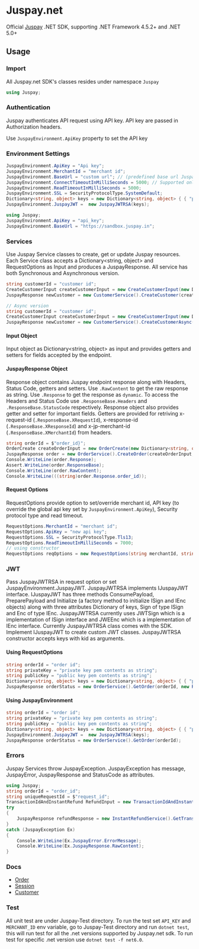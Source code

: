 ﻿# Juspay.net
Official [Juspay](https://developer.juspay.in/) .NET SDK, supporting .NET Framework 4.5.2+ and .NET 5.0+

## Usage

### Import
All Juspay.net SDK's classes resides under namespace `Juspay`
```cs 
using Juspay;
```
### Authentication
Juspay authenticates API request using API key. API key are passed in Authorization headers.

Use `JuspayEnvironment.ApiKey` property to set the API key

### Environment Settings
```cs
JuspayEnvironment.ApiKey = "Api key";
JuspayEnvironment.MerchantId = "merchant id";
JuspayEnvironment.BaseUrl = "custom url"; // (predefined base url JuspayEnvironment.SANDBOX_BASE_URL, JuspayEnvironment.PRODUCTION_BASE_URL)
JuspayEnvironment.ConnectTimeoutInMilliSeconds = 5000; // Supported only .net6.0 and higher
JuspayEnvironment.ReadTimeoutInMilliSeconds = 5000;
JuspayEnvironment.SSL = SecurityProtocolType.SystemDefault;
Dictionary<string, object> keys = new Dictionary<string, object> { { "privateKey", new Dictionary<string, object> { {"key", privateKey1 }, { "kid", "testJwe" } }}, { "publicKey", new Dictionary<string, object> { {"key", publicKey2 }, { "kid", "testJwe" } }}};
JuspayEnvironment.JuspayJWT =  new JuspayJWTRSA(keys);
```
```cs
using Juspay;
JuspayEnvironment.ApiKey = "api_key";
JuspayEnvironment.BaseUrl = "https://sandbox.juspay.in";
```
### Services
Use Juspay Service classes to create, get or update Juspay resources. Each Service class accepts a Dictionary<string, object> and RequestOptions as Input and produces a JuspayResponse. All service has both Synchronous and Asynchronous version.

```cs
string customerId = "customer id";
CreateCustomerInput createCustomerInput = new CreateCustomerInput(new Dictionary<string, object>{ {"object_reference_id", $"{customerId}"}, {"mobile_number", "1234567890"}, {"email_address", "customer@juspay.com"}, {"mobile_country_code", "91"} });
JuspayResponse newCustomer = new CustomerService().CreateCustomer(createCustomerInput, new RequestOptions("merchant_id", null, null, null));
```
```cs
// Async version
string customerId = "customer id";
CreateCustomerInput createCustomerInput = new CreateCustomerInput(new Dictionary<string, object>{ {"object_reference_id", $"{customerId}"}, {"mobile_number", "1234567890"}, {"email_address", "customer@juspay.com"}, {"mobile_country_code", "91"} });
JuspayResponse newCustomer = new CustomerService().CreateCustomerAsync(createCustomerInput, new RequestOptions("merchant_id", null, null, null)).ConfigureAwait(false).GetAwaiter().GetResult();
```

#### Input Object
Input object as Dictionary<string, object> as input and provides getters and setters for fields accepted by the endpoint.

#### JuspayResponse Object
Response object contains Juspay endpoint response along with Headers, Status Code, getters and setters. Use ```.RawContent``` to get the raw response as string. Use ```.Response``` to get the response as ```dynamic```. To access the Headers and Status Code use ```.ResponseBase.Headers``` and ```.ResponseBase.StatusCode``` respectively. Response object also provides getter and setter for important fields. Getters are provided for retriving x-request-id (```.ResponseBase.XRequestId```), x-response-id (```.ResponseBase.XResponseId```) and x-jp-merchant-id (```.ResponseBase.XMerchantId```) from headers.
```cs
string orderId = $"order_id}";
OrderCreate createOrderInput = new OrderCreate(new Dictionary<string, object> { {"order_id", $"{orderId}"},  {"amount", 10 } } );
JuspayResponse order = new OrderService().CreateOrder(createOrderInput, new RequestOptions("azhar_test", null, null, null));
Console.WriteLine(order.Response);
Assert.WriteLine(order.ResponseBase);
Console.WriteLine(order.RawContent);
Console.WriteLine(((string)order.Response.order_id));
```

#### Request Options
RequestOptions provide option to set/override merchant id, API key (to override the global api key set by ```JuspayEnvironment.ApiKey```), Security protocol type and read timeout.
```cs
RequestOptions.MerchantId = "merchant id";
RequestOptions.ApiKey = "new api key";
RequestOptions.SSL = SecurityProtocolType.Tls13;
RequestOptions.ReadTimeoutInMilliSeconds = 7000;
// using constructor
RequestOptions reqOptions = new RequestOptions(string merchantId, string apiKey, SecurityProtocolType? ssl, long? readTimeoutInMilliSeconds);
```
### JWT
Pass JuspayJWTRSA in request option or set JuspayEnvironment.JuspayJWT. JuspayJWTRSA implements IJuspayJWT interface. IJuspayJWT has three methods ConsumePayload, PreparePayload and Initialize (a factory method to initialize ISign and IEnc objects) along with three attributes Dictionary of keys, Sign of type ISign and Enc of type IEnc. JuspayJWTRSA currently uses JWTSign which is a implementation of ISign interface and JWEEnc which is a implementation of IEnc interface. Currently JuspayJWTRSA class comes with the SDK. Implement IJuspayJWT to create custom JWT classes. JuspayJWTRSA constructor accepts keys with kid as arguments.

#### Using RequestOptions
```cs
string orderId = "order id";
string privateKey = "private key pem contents as string";
string publicKey = "public key pem contents as string";
Dictionary<string, object> keys = new Dictionary<string, object> { { "privateKey", new Dictionary<string, object> { {"key", privateKey }, { "kid", "key id" } }}, { "publicKey", new Dictionary<string, object> { {"key", publicKey }, { "kid", "key id" } }}};
JuspayResponse orderStatus = new OrderService().GetOrder(orderId, new RequestOptions(null, null, null, null, new JuspayJWTRSA(keys)));
```
#### Using JuspayEnvironment
```cs
string orderId = "order id";
string privateKey = "private key pem contents as string";
string publicKey = "public key pem contents as string";
Dictionary<string, object> keys = new Dictionary<string, object> { { "privateKey", new Dictionary<string, object> { {"key", privateKey1 }, { "kid", "testJwe" } }}, { "publicKey", new Dictionary<string, object> { {"key", publicKey2 }, { "kid", "testJwe" } }}};
JuspayEnvironment.JuspayJWT =  new JuspayJWTRSA(keys);
JuspayResponse orderStatus = new OrderService().GetOrder(orderId);
```
### Errors
Juspay Services throw JuspayException. JuspayException has message, JuspayError, JuspayResponse and StatusCode as attributes.
```cs
using Juspay;
string orderId = "order_id";
string uniqueRequestId = $"request_id";
TransactionIdAndInstantRefund RefundInput = new TransactionIdAndInstantRefund(new Dictionary<string, object> { { "order_id", orderId }, {"amount", 10 }, {"unique_request_id", uniqueRequestId }, { "order_type", "Juspay" }, {"refund_type", "STANDARD"} });
try
{
    JuspayResponse refundResponse = new InstantRefundService().GetTransactionIdAndInstantRefund(RefundInput, null);
}
catch (JuspayException Ex)
{
    Console.WriteLine(Ex.JuspayError.ErrorMessage);
    Console.WriteLine(Ex.JuspayResponse.RawContent);
}
```
### Docs
- [Order](Juspay/docs/order.md)
- [Session](Juspay/docs/order_session.md)
- [Customer](Juspay/docs/customer.md)
### Test
All unit test are under Juspay-Test directory. To run the test set    ```API_KEY``` and ```MERCHANT_ID``` env variable, go to Juspay-Test directory and run ```dotnet test```, this will run test for all the .net versions supported by Juspay.net sdk. To run test for specific .net version use ```dotnet test -f net6.0```. 
